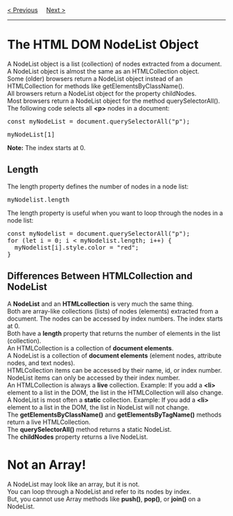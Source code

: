 <a href="/JS/DOM/Collections.md">&lt; Previous</a>
&nbsp;&nbsp;&nbsp;
<a href="https://bledy-guides.repl.co">Next &gt;</a>
<hr>
<h1>The HTML DOM NodeList Object</h1>
A NodeList object is a list (collection) of nodes extracted from a document.
<br>
A NodeList object is almost the same as an HTMLCollection object.
<br>
Some (older) browsers return a NodeList object instead of an HTMLCollection for methods like getElementsByClassName().
<br>
All browsers return a NodeList object for the property childNodes. 
<br>
Most browsers return a NodeList object for the method querySelectorAll().
<br>
The following code selects all <b>&lt;p&gt;</b> nodes in a document:
<pre>const myNodeList = document.querySelectorAll("p");</pre>
<pre>myNodeList[1]</pre>
<b>Note:</b> The index starts at 0.
<h2>Length</h2>
The length property defines the number of nodes in a node list:
<pre>myNodelist.length</pre>
The length property is useful when you want to loop through the nodes in a node list:
<pre>
const myNodelist = document.querySelectorAll("p");
for (let i = 0; i &lt; myNodelist.length; i++) {
  myNodelist[i].style.color = "red";
}
</pre>
<h2>Differences Between HTMLCollection and NodeList</h2>
A <b>NodeList</b> and an <b>HTMLcollection</b> is very much the same thing.
<br>
Both are array-like collections (lists) of nodes (elements) extracted from a document. The nodes can be accessed by index numbers. The index starts at 0.
<br>
Both have a <b>length</b> property that returns the number of elements in the list (collection).
<br>
An HTMLCollection is a collection of <b>document elements</b>.
<br>
A NodeList is a collection of <b>document elements</b> (element nodes, attribute nodes, and text nodes).
<br>
HTMLCollection items can be accessed by their name, id, or index number.
<br>
NodeList items can only be accessed by their index number.
<br>
An HTMLCollection is always a <b>live</b> collection. Example: If you add a <b>&lt;li&gt;</b> element to a list in the DOM, the list in the HTMLCollection will also change.
<br>
A NodeList is most often a <b>static</b> collection. Example: If you add a <b>&lt;li&gt;</b> element to a list in the DOM, the list in NodeList will not change.
<br>
The <b>getElementsByClassName()</b> and <b>getElementsByTagName()</b> methods return a live HTMLCollection.
<br>
The <b>querySelectorAll()</b> method returns a static NodeList.
<br>
The <b>childNodes</b> property returns a live NodeList.
<h1>Not an Array!</h1>
A NodeList may look like an array, but it is not.
<br>
You can loop through a NodeList and refer to its nodes by index.
<br>
But, you cannot use Array methods like <b>push()</b>, <b>pop()</b>, or <b>join()</b> on a NodeList.
